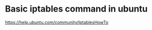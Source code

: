 Basic iptables command in ubuntu
================================

https://help.ubuntu.com/community/IptablesHowTo

